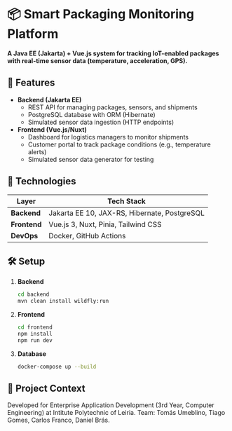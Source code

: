 # 📦 Smart Packaging Monitoring Platform  
**A Java EE (Jakarta) + Vue.js system for tracking IoT-enabled packages with real-time sensor data (temperature, acceleration, GPS).**  

## 🚀 Features  
- **Backend (Jakarta EE)**  
  - REST API for managing packages, sensors, and shipments  
  - PostgreSQL database with ORM (Hibernate)  
  - Simulated sensor data ingestion (HTTP endpoints)  
- **Frontend (Vue.js/Nuxt)**  
  - Dashboard for logistics managers to monitor shipments  
  - Customer portal to track package conditions (e.g., temperature alerts)  
  - Simulated sensor data generator for testing  

## 🔧 Technologies  
| Layer          | Tech Stack |  
|----------------|------------|  
| **Backend**    | Jakarta EE 10, JAX-RS, Hibernate, PostgreSQL |  
| **Frontend**   | Vue.js 3, Nuxt, Pinia, Tailwind CSS |  
| **DevOps**     | Docker, GitHub Actions |  

## 🛠️ Setup  
1. **Backend**  
   ```bash  
   cd backend  
   mvn clean install wildfly:run  

2. **Frontend**
   ```bash
   cd frontend
   npm install
   npm run dev

3. **Database**
   ```bash
   docker-compose up --build

## 📌 Project Context
Developed for Enterprise Application Development (3rd Year, Computer Engineering) at Intitute Polytechnic of Leiria.
Team: Tomás Umeblino, Tiago Gomes, Carlos Franco, Daniel Brás.